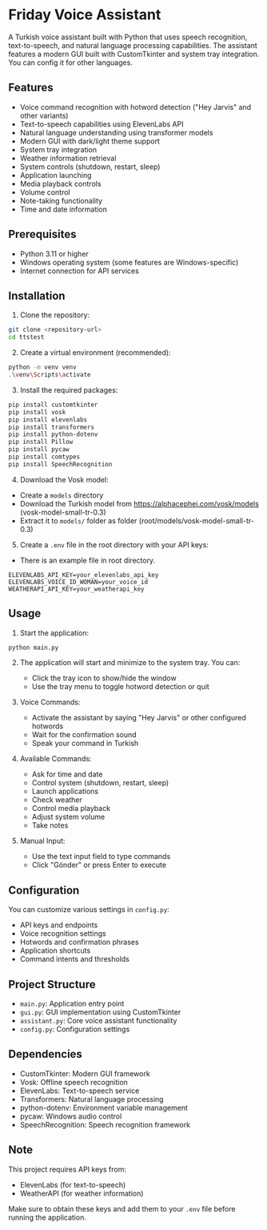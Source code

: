 # Friday Voice Assistant

A Turkish voice assistant built with Python that uses speech recognition, text-to-speech, and natural language processing capabilities. The assistant features a modern GUI built with CustomTkinter and system tray integration.
You can config it for other languages.

## Features

- Voice command recognition with hotword detection ("Hey Jarvis" and other variants)
- Text-to-speech capabilities using ElevenLabs API
- Natural language understanding using transformer models
- Modern GUI with dark/light theme support
- System tray integration
- Weather information retrieval
- System controls (shutdown, restart, sleep)
- Application launching
- Media playback controls
- Volume control
- Note-taking functionality
- Time and date information

## Prerequisites

- Python 3.11 or higher
- Windows operating system (some features are Windows-specific)
- Internet connection for API services

## Installation

1. Clone the repository:
```bash
git clone <repository-url>
cd ttstest
```

2. Create a virtual environment (recommended):
```bash
python -m venv venv
.\venv\Scripts\activate
```

3. Install the required packages:
```bash
pip install customtkinter
pip install vosk
pip install elevenlabs
pip install transformers
pip install python-dotenv
pip install Pillow
pip install pycaw
pip install comtypes
pip install SpeechRecognition
```

4. Download the Vosk model:
- Create a `models` directory
- Download the Turkish model from https://alphacephei.com/vosk/models (vosk-model-small-tr-0.3)
- Extract it to `models/` folder as folder (root/models/vosk-model-small-tr-0.3)

5. Create a `.env` file in the root directory with your API keys:
- There is an example file in root directory.
```env
ELEVENLABS_API_KEY=your_elevenlabs_api_key
ELEVENLABS_VOICE_ID_WOMAN=your_voice_id
WEATHERAPI_API_KEY=your_weatherapi_key
```

## Usage

1. Start the application:
```bash
python main.py
```

2. The application will start and minimize to the system tray. You can:
   - Click the tray icon to show/hide the window
   - Use the tray menu to toggle hotword detection or quit

3. Voice Commands:
   - Activate the assistant by saying "Hey Jarvis" or other configured hotwords
   - Wait for the confirmation sound
   - Speak your command in Turkish

4. Available Commands:
   - Ask for time and date
   - Control system (shutdown, restart, sleep)
   - Launch applications
   - Check weather
   - Control media playback
   - Adjust system volume
   - Take notes

5. Manual Input:
   - Use the text input field to type commands
   - Click "Gönder" or press Enter to execute

## Configuration

You can customize various settings in `config.py`:
- API keys and endpoints
- Voice recognition settings
- Hotwords and confirmation phrases
- Application shortcuts
- Command intents and thresholds

## Project Structure

- `main.py`: Application entry point
- `gui.py`: GUI implementation using CustomTkinter
- `assistant.py`: Core voice assistant functionality
- `config.py`: Configuration settings

## Dependencies

- CustomTkinter: Modern GUI framework
- Vosk: Offline speech recognition
- ElevenLabs: Text-to-speech service
- Transformers: Natural language processing
- python-dotenv: Environment variable management
- pycaw: Windows audio control
- SpeechRecognition: Speech recognition framework

## Note

This project requires API keys from:
- ElevenLabs (for text-to-speech)
- WeatherAPI (for weather information)

Make sure to obtain these keys and add them to your `.env` file before running the application.
